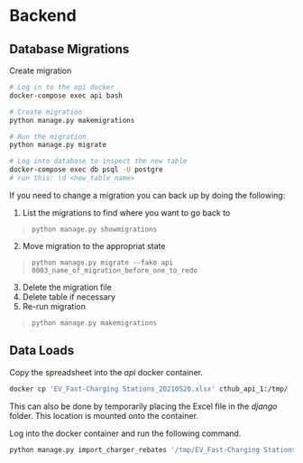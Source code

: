 # Backend

## Database Migrations
Create migration
```bash
# Log in to the api docker
docker-compose exec api bash

# Create migration
python manage.py makemigrations

# Run the migration
python manage.py migrate

# Log into database to inspect the new table
docker-compose exec db psql -U postgre
# run this: \d <new_table_name>
```

If you need to change a migration you can back up by doing the following:
1. List the migrations to find where you want to go back to
> `python manage.py showmigrations`
2. Move migration to the appropriat state
> `python manage.py migrate --fake api 0003_name_of_migration_before_one_to_redo`
3. Delete the migration file
4. Delete table if necessary
5. Re-run migration
> `python manage.py makemigrations`


## Data Loads
Copy the spreadsheet into the _api_ docker container.
```bash
docker cp 'EV_Fast-Charging Stations_20210520.xlsx' cthub_api_1:/tmp/
```
This can also be done by temporarily placing the Excel file in the _django_ folder. This location is mounted onto the container.

Log into the docker container and run the following command.
```bash
python manage.py import_charger_rebates '/tmp/EV_Fast-Charging Stations_20210520.xlsx'
```
